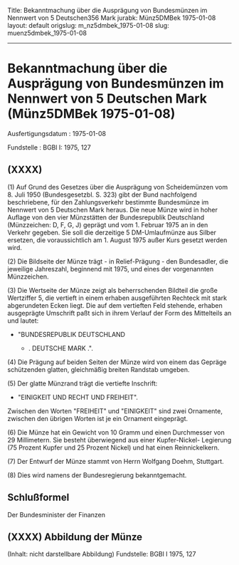 Title: Bekanntmachung über die Ausprägung von Bundesmünzen im Nennwert von 5 Deutschen356
  Mark
jurabk: Münz5DMBek 1975-01-08
layout: default
origslug: m_nz5dmbek_1975-01-08
slug: muenz5dmbek_1975-01-08

---

# Bekanntmachung über die Ausprägung von Bundesmünzen im Nennwert von 5 Deutschen Mark (Münz5DMBek 1975-01-08)

Ausfertigungsdatum
:   1975-01-08

Fundstelle
:   BGBl I: 1975, 127



## (XXXX)

(1) Auf Grund des Gesetzes über die Ausprägung von Scheidemünzen vom
8\. Juli 1950 (Bundesgesetzbl. S. 323) gibt der Bund nachfolgend
beschriebene, für den Zahlungsverkehr bestimmte Bundesmünze im
Nennwert von 5 Deutschen Mark heraus. Die neue Münze wird in hoher
Auflage von den vier Münzstätten der Bundesrepublik Deutschland
(Münzzeichen: D, F, G, J) geprägt und vom 1. Februar 1975 an in den
Verkehr gegeben. Sie soll die derzeitige 5 DM-Umlaufmünze aus Silber
ersetzen, die voraussichtlich am 1. August 1975 außer Kurs gesetzt
werden wird.

(2) Die Bildseite der Münze trägt - in Relief-Prägung - den
Bundesadler, die jeweilige Jahreszahl, beginnend mit 1975, und eines
der vorgenannten Münzzeichen.

(3) Die Wertseite der Münze zeigt als beherrschenden Bildteil die
große Wertziffer 5, die vertieft in einem erhaben ausgeführten
Rechteck mit stark abgerundeten Ecken liegt. Die auf dem vertieften
Feld stehende, erhaben ausgeprägte Umschrift paßt sich in ihrem
Verlauf der Form des Mittelteils an und lautet:

*   "BUNDESREPUBLIK DEUTSCHLAND

    *   . DEUTSCHE MARK .".







(4) Die Prägung auf beiden Seiten der Münze wird von einem das Gepräge
schützenden glatten, gleichmäßig breiten Randstab umgeben.

(5) Der glatte Münzrand trägt die vertiefte Inschrift:

*   "EINIGKEIT UND RECHT UND FREIHEIT".



Zwischen den Worten "FREIHEIT" und "EINIGKEIT" sind zwei Ornamente,
zwischen den übrigen Worten ist je ein Ornament eingeprägt.

(6) Die Münze hat ein Gewicht von 10 Gramm und einen Durchmesser von
29 Millimetern. Sie besteht überwiegend aus einer Kupfer-Nickel-
Legierung (75 Prozent Kupfer und 25 Prozent Nickel) und hat einen
Reinnickelkern.

(7) Der Entwurf der Münze stammt von Herrn Wolfgang Doehm, Stuttgart.

(8) Dies wird namens der Bundesregierung bekanntgemacht.


## Schlußformel

Der Bundesminister der Finanzen


## (XXXX) Abbildung der Münze

(Inhalt: nicht darstellbare Abbildung)
Fundstelle: BGBl I 1975, 127

